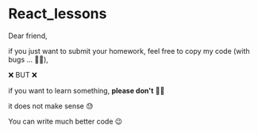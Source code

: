 # React_lessons





Dear friend,

if you just want to submit your homework, feel free to copy my code (with bugs ... 🤦‍♀️),

❌ BUT ❌

if you want to learn something, **please don't**  🙅‍♀️
 
it does not make sense 😓
 
You can write much better code 😉

